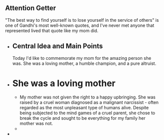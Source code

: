 ## Attention Getter
"The best way to find yourself is to lose yourself in the service of others" is one of Gandhi's most well-known quotes, and I've never met anyone that represented lived that quote like my mom did.
- ## Central Idea and Main Points
  Today I'd like to commemorate my mom for the amazing person she was. She was a loving mother, a humble champion, and a pure altruist.
- # She was a loving mother
	- My mother was not given the right to a happy upbringing. She was raised by a cruel woman diagnosed as a malignant narcissist - often regarded as the most unpleasant type of humans alive. Despite being subjected to the mind games of a cruel parent, she chose to break the cycle and sought to be everything for my family her mother was not.
	-
-